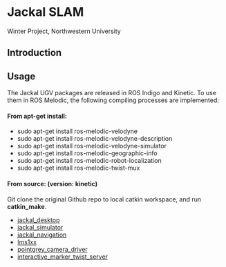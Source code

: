 # Jackal SLAM
Winter Project, Northwestern University

## Introduction


## Usage
The Jackal UGV packages are released in ROS Indigo and Kinetic. To use them in ROS Melodic, the following compiling processes are implemented:

#### From apt-get install:
* sudo apt-get install ros-melodic-velodyne
* sudo apt-get install ros-melodic-velodyne-description
* sudo apt-get install ros-melodic-velodyne-simulator
* sudo apt-get install ros-melodic-geographic-info
* sudo apt-get install ros-melodic-robot-localization
* sudo apt-get install ros-melodic-twist-mux

#### From source: (version: kinetic)
Git clone the original Github repo to local catkin workspace, and run **catkin_make**.
* [jackal_desktop](http://wiki.ros.org/jackal_desktop)
* [jackal_simulator](http://wiki.ros.org/jackal_simulator)
* [jackal_navigation](http://wiki.ros.org/jackal_navigation)
* [lms1xx](http://wiki.ros.org/LMS1xx)
* [pointgrey_camera_driver](http://wiki.ros.org/pointgrey_camera_driver)
* [interactive_marker_twist_server](http://wiki.ros.org/interactive_marker_twist_server)
